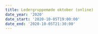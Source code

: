 ```yaml
---
title: Ledergruppemøde oktober (online)
date_year: '2020'
date_start: '2020-10-05T19:00:00'
date_end: '2020-10-05T21:30:00'
---
```


